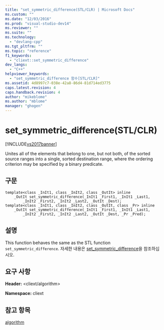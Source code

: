 ```yaml
---
title: "set_symmetric_difference(STL/CLR) | Microsoft Docs"
ms.custom: ""
ms.date: "12/03/2016"
ms.prod: "visual-studio-dev14"
ms.reviewer: ""
ms.suite: ""
ms.technology: 
  - "devlang-cpp"
ms.tgt_pltfrm: ""
ms.topic: "reference"
f1_keywords: 
  - "cliext::set_symmetric_difference"
dev_langs: 
  - "C++"
helpviewer_keywords: 
  - "set_symmetric_difference 함수[STL/CLR]"
ms.assetid: 4d8997c7-038e-42a8-86d4-81d714ed3775
caps.latest.revision: 4
caps.handback.revision: 4
author: "mikeblome"
ms.author: "mblome"
manager: "ghogen"
---
```

# set_symmetric_difference(STL/CLR)
[!INCLUDE[vs2017banner](../assembler/inline/includes/vs2017banner.md)]

Unites all of the elements that belong to one, but not both, of the sorted source ranges into a single, sorted destination range, where the ordering criterion may be specified by a binary predicate.  
  
## 구문  
  
```  
template<class _InIt1, class _InIt2, class _OutIt> inline  
    _OutIt set_symmetric_difference(_InIt1 _First1, _InIt1 _Last1,  
        _InIt2 _First2, _InIt2 _Last2, _OutIt _Dest);  
template<class _InIt1, class _InIt2, class _OutIt, class _Pr> inline  
    _OutIt set_symmetric_difference(_InIt1 _First1, _InIt1 _Last1,  
        _InIt2 _First2, _InIt2 _Last2, _OutIt _Dest, _Pr _Pred);  
```  
  
## 설명  
 This function behaves the same as the STL function `set_symmetric_difference`.  자세한 내용은 [set\_symmetric\_difference](../Topic/set_symmetric_difference.md)을 참조하십시오.  
  
## 요구 사항  
 **Header:** \<cliext\/algorithm\>  
  
 **Namespace:** cliext  
  
## 참고 항목  
 [algorithm](../dotnet/algorithm-stl-clr.md)